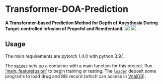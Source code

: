 # Transformer-DOA-Prediction
**A Transformer-based Prediction Method for Depth of Anesthesia During Target-controlled Infusion of Propofol  and Remifentanil.**
[![](https://img.shields.io/badge/Paper-arXiv-red?style=plastic&logo=arXiv&logoColor=red)](https://arxiv.org/abs/2308.01929)
[![](https://img.shields.io/badge/Paper-IEEE-blue?style=plastic&logo=adobeacrobatreader&logoColor=blue)](https://ieeexplore.ieee.org/abstract/document/10218321)



## Usage

The main requirements are pytorch 1.4.0 with python 3.9.1.

The [`mainer`](mainer) sets up a container with a main function for this project. Run ['main_featurefusion'](mainer/main_featurefusion.py) to begin training or testing.
The [`loader`](loader) deposit some programs to load drug and BIS record (which can access in [VitalDB](https://vitaldb.net/)). 


